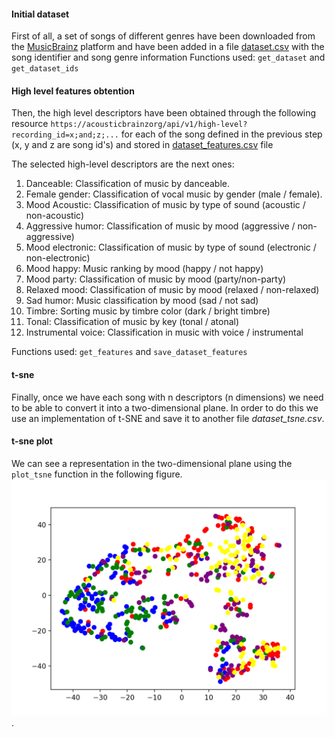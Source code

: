 #### Initial dataset

First of all, a set of songs of different genres have been downloaded from the [MusicBrainz](www.musicbrainz.org) platform and have been added in a file [dataset.csv](./dataset.csv) with the song identifier and song genre information
Functions used: `get_dataset` and `get_dataset_ids`

#### High level features obtention

Then, the high level descriptors have been obtained through the following resource `https://acousticbrainzorg/api/v1/high-level?recording_id=x;and;z;...` for each of the song defined in the previous step (x, y and z are song id's) and stored in [dataset_features.csv](./dataset_features.csv) file

The selected high-level descriptors are the next ones:

1. Danceable: Classification of music by danceable.
2. Female gender: Classification of vocal music by gender (male / female).
3. Mood Acoustic: Classification of music by type of sound (acoustic / non-acoustic)
4. Aggressive humor: Classification of music by mood (aggressive / non-aggressive)
5. Mood electronic: Classification of music by type of sound (electronic / non-electronic)
6. Mood happy: Music ranking by mood (happy / not happy)
7. Mood party: Classification of music by mood (party/non-party)
8. Relaxed mood: Classification of music by mood (relaxed / non-relaxed)
9. Sad humor: Music classification by mood (sad / not sad)
10. Timbre: Sorting music by timbre color (dark / bright timbre)
11. Tonal: Classification of music by key (tonal / atonal)
12. Instrumental voice: Classification in music with voice / instrumental

Functions used: `get_features` and `save_dataset_features`

#### t-sne

Finally, once we have each song with n descriptors (n dimensions) we need to be able to convert it into a two-dimensional plane. In order to do this we use an implementation of t-SNE and save it to another file _dataset_tsne.csv_.

#### t-sne plot

We can see a representation in the two-dimensional plane using the `plot_tsne` function in the following figure. ![tsne colored](./tsne-colored.png).
